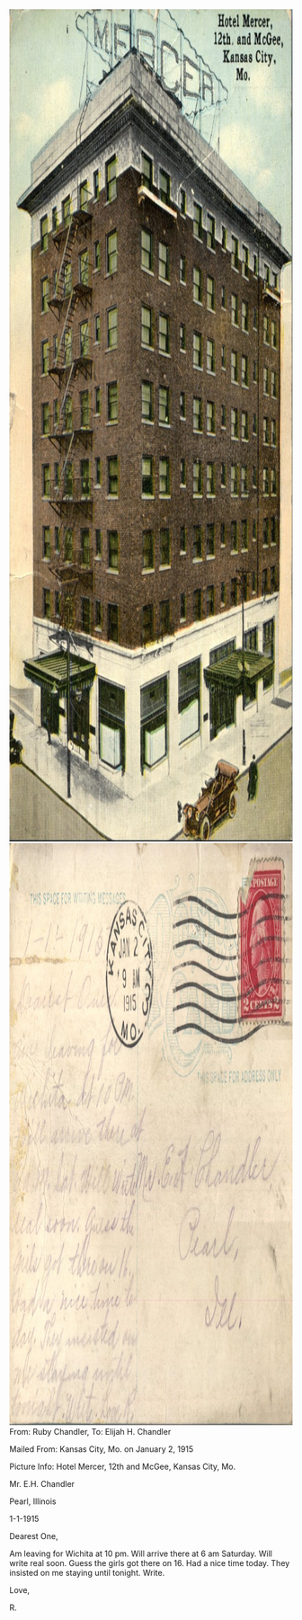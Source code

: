 <html><body><img class="alignnone size-full wp-image-1424" src="/wp-content/uploads/2014/06/postcard-2014-20140616_11352293_0626.jpg" alt="postcard-2014-20140616_11352293_0626" width="1040" height="1481"> <img class="alignnone size-full wp-image-1425" src="/wp-content/uploads/2014/06/postcard-2014-20140616_11353093_0627.jpg" alt="postcard-2014-20140616_11353093_0627" width="1513" height="1036">From: Ruby Chandler, To: Elijah H. Chandler

Mailed From: Kansas City, Mo. on January 2, 1915

Picture Info: Hotel Mercer, 12th and McGee, Kansas City, Mo.



Mr. E.H. Chandler

Pearl, Illinois



1-1-1915

Dearest One,

Am leaving for Wichita at 10 pm. Will arrive there at 6 am Saturday. Will write real soon. Guess the girls got there on 16. Had a nice time today. They insisted on me staying until tonight. Write.

Love,

R.</body></html>